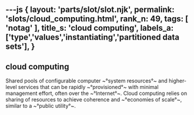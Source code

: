 ---js
{
  layout: 'parts/slot/slot.njk',
  permalink: 'slots/cloud_computing.html',
  rank_n: 49,
  tags: [ 'notag' ],
  title_s: 'cloud computing',
  labels_a: ['type','values','instantiating','partitioned data sets'],
}
---
## cloud computing

Shared pools of configurable computer ~°system resources°~ and higher-level services that can be rapidly ~°provisioned°~ with minimal management effort, often over the ~°Internet°~.  Cloud computing relies on sharing of resources to achieve coherence and ~°economies of scale°~, similar to a ~°public utility°~.
